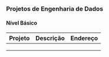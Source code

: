 ### Projetos de Engenharia de Dados



#### Nível Básico

| Projeto | Descrição | Endereço |
| ------- | --------- | -------- |
|         |           |          |
|         |           |          |
|         |           |          |

